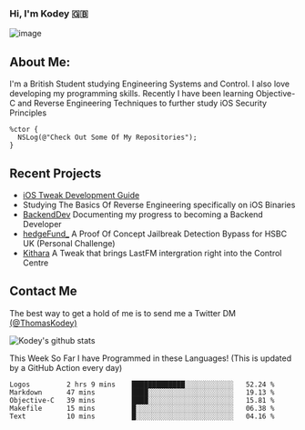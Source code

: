 ### Hi, I'm Kodey 🇬🇧
![image](https://kodeycodesstuff.tech/memoji.jpg)

## About Me:
I'm a British Student studying Engineering Systems and Control. I also love developing my programming skills.
Recently I have been learning Objective-C and Reverse Engineering Techniques to further study iOS Security Principles

```objc
%ctor {
  NSLog(@"Check Out Some Of My Repositories");  
}
```

## Recent Projects
- [iOS Tweak Development Guide](https://kodeycodesstuff.tech/guide)
- Studying The Basics Of Reverse Engineering specifically on iOS Binaries
- [BackendDev](https://github.com/KodeyThomas/BackendDev) Documenting my progress to becoming a Backend Developer
- [hedgeFund_](https://github.com/KodeyThomas/hedgeFund) A Proof Of Concept Jailbreak Detection Bypass for HSBC UK (Personal Challenge)
- [Kithara](https://github.com/KodeyThomas/Kithara) A Tweak that brings LastFM intergration right into the Control Centre

## Contact Me
The best way to get a hold of me is to send me a Twitter DM [(@ThomasKodey)](https://twitter.com/ThomasKodey)

![Kodey's github stats](https://githubstats.kodeythomas.vercel.app/api?username=KodeyThomas)

This Week So Far I have Programmed in these Languages! (This is updated by a GitHub Action every day)
<!--START_SECTION:waka-->
```text
Logos         2 hrs 9 mins    █████████████░░░░░░░░░░░░   52.24 % 
Markdown      47 mins         ████░░░░░░░░░░░░░░░░░░░░░   19.13 % 
Objective-C   39 mins         ████░░░░░░░░░░░░░░░░░░░░░   15.81 % 
Makefile      15 mins         █░░░░░░░░░░░░░░░░░░░░░░░░   06.38 % 
Text          10 mins         █░░░░░░░░░░░░░░░░░░░░░░░░   04.16 %
```
<!--END_SECTION:waka-->
